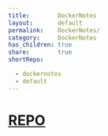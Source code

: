 ```yaml
---
title:        DockerNotes
layout:       default
permalink:    DockerNotes/
category:     DockerNotes
has_children: true
share:        true
shortRepo:

  - dockernotes
  - default         
---
```


# [REPO](https://github.com/14paxton/DockerNotes)